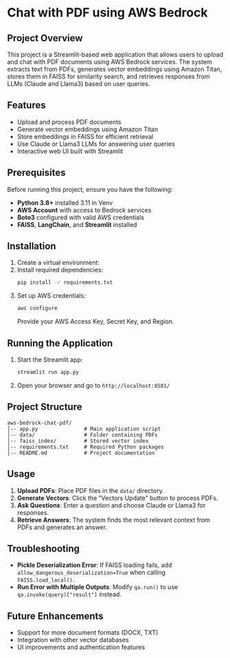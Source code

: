 # Chat with PDF using AWS Bedrock

## Project Overview
This project is a Streamlit-based web application that allows users to upload and chat with PDF documents using AWS Bedrock services. The system extracts text from PDFs, generates vector embeddings using Amazon Titan, stores them in FAISS for similarity search, and retrieves responses from LLMs (Claude and Llama3) based on user queries.

## Features
- Upload and process PDF documents
- Generate vector embeddings using Amazon Titan
- Store embeddings in FAISS for efficient retrieval
- Use Claude or Llama3 LLMs for answering user queries
- Interactive web UI built with Streamlit

## Prerequisites
Before running this project, ensure you have the following:
- **Python 3.8+** installed 3.11 in Venv
- **AWS Account** with access to Bedrock services
- **Boto3** configured with valid AWS credentials
- **FAISS**, **LangChain**, and **Streamlit** installed

## Installation
1. Create a virtual environment:
2. Install required dependencies:
   ```bash
   pip install -r requirements.txt
   ```
3. Set up AWS credentials:
   ```bash
   aws configure
   ```
   Provide your AWS Access Key, Secret Key, and Region.

## Running the Application
1. Start the Streamlit app:
   ```bash
   streamlit run app.py
   ```
2. Open your browser and go to `http://localhost:8501/`

## Project Structure
```
aws-bedrock-chat-pdf/
│-- app.py               # Main application script
│-- data/                # Folder containing PDFs
│-- faiss_index/         # Stored vector index
│-- requirements.txt     # Required Python packages
│-- README.md            # Project documentation
```

## Usage
1. **Upload PDFs**: Place PDF files in the `data/` directory.
2. **Generate Vectors**: Click the "Vectors Update" button to process PDFs.
3. **Ask Questions**: Enter a question and choose Claude or Llama3 for responses.
4. **Retrieve Answers**: The system finds the most relevant context from PDFs and generates an answer.

## Troubleshooting
- **Pickle Deserialization Error**: If FAISS loading fails, add `allow_dangerous_deserialization=True` when calling `FAISS.load_local()`.
- **Run Error with Multiple Outputs**: Modify `qa.run()` to use `qa.invoke(query)["result"]` instead.

## Future Enhancements
- Support for more document formats (DOCX, TXT)
- Integration with other vector databases
- UI improvements and authentication features
